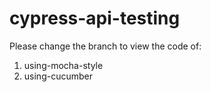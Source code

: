 # cypress-api-testing

Please change the branch to view the code of:

1. using-mocha-style
2. using-cucumber
